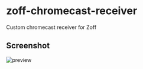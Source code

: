# zoff-chromecast-receiver

Custom chromecast receiver for Zoff

## Screenshot

![preview](https://puu.sh/zvyCI/3a2c17be87.png)

